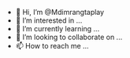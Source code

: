 - 👋 Hi, I’m @Mdimrangtaplay
- 👀 I’m interested in ...
- 🌱 I’m currently learning ...
- 💞️ I’m looking to collaborate on ...
- 📫 How to reach me ...

<!---
Mdimrangtaplay/Mdimrangtaplay is a ✨ special ✨ repository because its `README.md` (this file) appears on your GitHub profile.
You can click the Preview link to take a look at your changes.
--->
